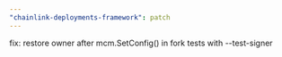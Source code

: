 ```yaml
---
"chainlink-deployments-framework": patch
---
```


fix: restore owner after mcm.SetConfig() in fork tests with --test-signer

